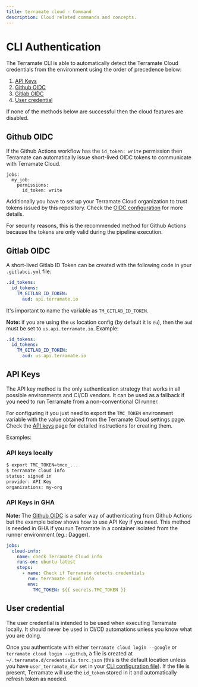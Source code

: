 ```yaml
---
title: terramate cloud - Command
description: Cloud related commands and concepts.
---
```


# CLI Authentication

The Terramate CLI is able to automatically detect the Terramate Cloud credentials from the environment using the order of precedence below:

1. [API Keys](#api-keys)
2. [Github OIDC](#github-oidc)
3. [Gitlab OIDC](#gitlab-oidc)
4. [User credential](#user-credential)

If none of the methods below are successful then the cloud features are disabled.

## Github OIDC

If the Github Actions workflow has the `id_token: write` permission then Terramate can automatically issue short-lived OIDC tokens to communicate with Terramate Cloud.

```
jobs:
  my_job:
    permissions:
      id_token: write
```

Additionally you have to set up your Terramate Cloud organization to trust tokens issued by
this repository. Check the [OIDC configuration](../../../../cloud/organization/settings.md#setup-vcs-open-id-connect-oidc) for more details.

For security reasons, this is the recommended method for Github Actions because the tokens are only valid during the pipeline execution.

## Gitlab OIDC

A short-lived Gitlab ID Token can be created with the following code in your `.gitlabci.yml` file:

```yaml
.id_tokens:
  id_tokens:
    TM_GITLAB_ID_TOKEN:
      aud: api.terramate.io
```

It's important to name the variable as `TM_GITLAB_ID_TOKEN`.

**Note:** if you are using the `us` location config (by default it is `eu`), then the `aud` must be set to `us.api.terramate.io`.
Example:

```yaml
.id_tokens:
  id_tokens:
    TM_GITLAB_ID_TOKEN:
      aud: us.api.terramate.io
```

## API Keys

The API key method is the only authentication strategy that works in all possible environments and CI/CD vendors. It can be used as a fallback if you need to run Terramate from a non-conventional CI runner.

For configuring it you just need to export the `TMC_TOKEN` environment variable with the value obtained from the Terramate Cloud settings page. Check the [API keys](../../../../cloud/organization/api-keys.md) page for detailed instructions for creating them.

Examples:

### API keys locally

```bash
$ export TMC_TOKEN=tmco_...
$ terramate cloud info
status: signed in
provider: API Key
organizations: my-org
```

### API Keys in GHA

**Note:** The [Github OIDC](#github-oidc) is a safer way of authenticating from Github Actions but the example below shows how to use API Key if you need. This method is needed in GHA if you run Terramate in a container isolated from the runner environment (eg.: Dagger).

```yaml
jobs:
  cloud-info:
    name: check Terramate Cloud info
    runs-on: ubuntu-latest
    steps:
      - name: Check if Terramate detects credentials
        run: terramate cloud info
        env:
          TMC_TOKEN: ${{ secrets.TMC_TOKEN }}
```

## User credential

The user credential is intended to be used when executing Terramate locally.
It should never be used in CI/CD automations unless you know what you are doing.

Once you authenticate with either `terramate cloud login --google` or `terramate cloud login --github`, a file is created at `~/.terramate.d/credentials.tmrc.json` (this is the default location unless you have `user_terramate_dir` set in your [CLI configuration file](../../../reference/cmdline/index.md#cli-configuration)).
If the file is present, Terramate will use the `id_token` stored in it and automatically refresh token as needed.

